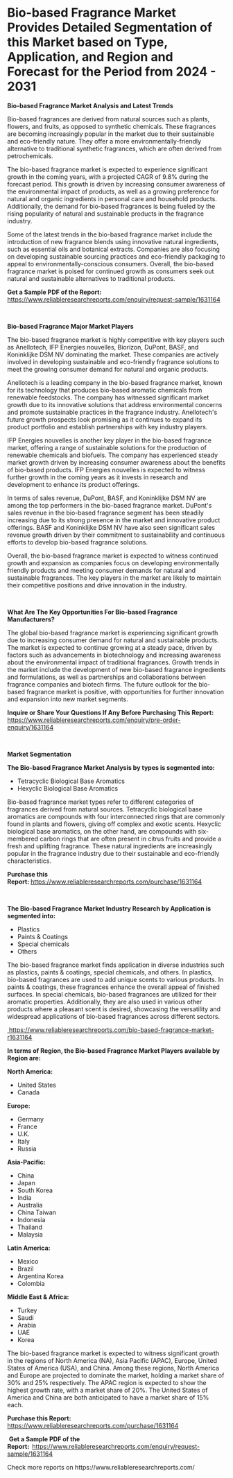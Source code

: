 <p><h1>Bio-based Fragrance Market Provides Detailed Segmentation of this Market based on Type, Application, and Region and Forecast for the Period from 2024 - 2031</h1></p><p><strong>Bio-based Fragrance Market Analysis and Latest Trends</strong></p>
<p><p>Bio-based fragrances are derived from natural sources such as plants, flowers, and fruits, as opposed to synthetic chemicals. These fragrances are becoming increasingly popular in the market due to their sustainable and eco-friendly nature. They offer a more environmentally-friendly alternative to traditional synthetic fragrances, which are often derived from petrochemicals.</p><p>The bio-based fragrance market is expected to experience significant growth in the coming years, with a projected CAGR of 9.8% during the forecast period. This growth is driven by increasing consumer awareness of the environmental impact of products, as well as a growing preference for natural and organic ingredients in personal care and household products. Additionally, the demand for bio-based fragrances is being fueled by the rising popularity of natural and sustainable products in the fragrance industry.</p><p>Some of the latest trends in the bio-based fragrance market include the introduction of new fragrance blends using innovative natural ingredients, such as essential oils and botanical extracts. Companies are also focusing on developing sustainable sourcing practices and eco-friendly packaging to appeal to environmentally-conscious consumers. Overall, the bio-based fragrance market is poised for continued growth as consumers seek out natural and sustainable alternatives to traditional products.</p></p>
<p><strong>Get a Sample PDF of the Report:&nbsp;</strong> <a href="https://www.reliableresearchreports.com/enquiry/request-sample/1631164">https://www.reliableresearchreports.com/enquiry/request-sample/1631164</a></p>
<p>&nbsp;</p>
<p><strong>Bio-based Fragrance Major Market Players</strong></p>
<p><p>The bio-based fragrance market is highly competitive with key players such as Anellotech, IFP Energies nouvelles, Biorizon, DuPont, BASF, and Koninklijke DSM NV dominating the market. These companies are actively involved in developing sustainable and eco-friendly fragrance solutions to meet the growing consumer demand for natural and organic products.</p><p>Anellotech is a leading company in the bio-based fragrance market, known for its technology that produces bio-based aromatic chemicals from renewable feedstocks. The company has witnessed significant market growth due to its innovative solutions that address environmental concerns and promote sustainable practices in the fragrance industry. Anellotech's future growth prospects look promising as it continues to expand its product portfolio and establish partnerships with key industry players.</p><p>IFP Energies nouvelles is another key player in the bio-based fragrance market, offering a range of sustainable solutions for the production of renewable chemicals and biofuels. The company has experienced steady market growth driven by increasing consumer awareness about the benefits of bio-based products. IFP Energies nouvelles is expected to witness further growth in the coming years as it invests in research and development to enhance its product offerings.</p><p>In terms of sales revenue, DuPont, BASF, and Koninklijke DSM NV are among the top performers in the bio-based fragrance market. DuPont's sales revenue in the bio-based fragrance segment has been steadily increasing due to its strong presence in the market and innovative product offerings. BASF and Koninklijke DSM NV have also seen significant sales revenue growth driven by their commitment to sustainability and continuous efforts to develop bio-based fragrance solutions.</p><p>Overall, the bio-based fragrance market is expected to witness continued growth and expansion as companies focus on developing environmentally friendly products and meeting consumer demands for natural and sustainable fragrances. The key players in the market are likely to maintain their competitive positions and drive innovation in the industry.</p></p>
<p>&nbsp;</p>
<p><strong>What Are The Key Opportunities For Bio-based Fragrance Manufacturers?</strong></p>
<p><p>The global bio-based fragrance market is experiencing significant growth due to increasing consumer demand for natural and sustainable products. The market is expected to continue growing at a steady pace, driven by factors such as advancements in biotechnology and increasing awareness about the environmental impact of traditional fragrances. Growth trends in the market include the development of new bio-based fragrance ingredients and formulations, as well as partnerships and collaborations between fragrance companies and biotech firms. The future outlook for the bio-based fragrance market is positive, with opportunities for further innovation and expansion into new market segments.</p></p>
<p><strong>Inquire or Share Your Questions If Any Before Purchasing This Report:</strong> <a href="https://www.reliableresearchreports.com/enquiry/pre-order-enquiry/1631164">https://www.reliableresearchreports.com/enquiry/pre-order-enquiry/1631164</a></p>
<p>&nbsp;</p>
<p><strong>Market Segmentation</strong></p>
<p><strong>The Bio-based Fragrance Market Analysis by types is segmented into:</strong></p>
<p><ul><li>Tetracyclic Biological Base Aromatics</li><li>Hexyclic Biological Base Aromatics</li></ul></p>
<p><p>Bio-based fragrance market types refer to different categories of fragrances derived from natural sources. Tetracyclic biological base aromatics are compounds with four interconnected rings that are commonly found in plants and flowers, giving off complex and exotic scents. Hexyclic biological base aromatics, on the other hand, are compounds with six-membered carbon rings that are often present in citrus fruits and provide a fresh and uplifting fragrance. These natural ingredients are increasingly popular in the fragrance industry due to their sustainable and eco-friendly characteristics.</p></p>
<p><strong>Purchase this Report:&nbsp;</strong><a href="https://www.reliableresearchreports.com/purchase/1631164">https://www.reliableresearchreports.com/purchase/1631164</a></p>
<p>&nbsp;</p>
<p><strong>The Bio-based Fragrance Market Industry Research by Application is segmented into:</strong></p>
<p><ul><li>Plastics</li><li>Paints & Coatings</li><li>Special chemicals</li><li>Others</li></ul></p>
<p><p>The bio-based fragrance market finds application in diverse industries such as plastics, paints & coatings, special chemicals, and others. In plastics, bio-based fragrances are used to add unique scents to various products. In paints & coatings, these fragrances enhance the overall appeal of finished surfaces. In special chemicals, bio-based fragrances are utilized for their aromatic properties. Additionally, they are also used in various other products where a pleasant scent is desired, showcasing the versatility and widespread applications of bio-based fragrances across different sectors.</p></p>
<p><a href="https://www.reliableresearchreports.com/bio-based-fragrance-market-r1631164">&nbsp;https://www.reliableresearchreports.com/bio-based-fragrance-market-r1631164</a></p>
<p><strong>In terms of Region, the Bio-based Fragrance Market Players available by Region are:</strong></p>
<p>
    <p> <strong> North America: </strong>
        <ul>
            <li>United States</li>
            <li>Canada</li>
        </ul>
        </p> 
    <p> <strong> Europe: </strong>
        <ul>
            <li>Germany</li>
            <li>France</li>
            <li>U.K.</li>
            <li>Italy</li>
            <li>Russia</li>
        </ul>
        </p> 
    <p> <strong> Asia-Pacific: </strong>
        <ul>
            <li>China</li>
            <li>Japan</li>
            <li>South Korea</li>
            <li>India</li>
            <li>Australia</li>
            <li>China Taiwan</li>
            <li>Indonesia</li>
            <li>Thailand</li>
            <li>Malaysia</li>
        </ul>
        </p> 
    <p> <strong> Latin America: </strong>
        <ul>
            <li>Mexico</li>
            <li>Brazil</li>
            <li>Argentina Korea</li>
            <li>Colombia</li>
        </ul>
        </p> 
    <p> <strong> Middle East & Africa: </strong>
        <ul>
            <li>Turkey</li>
            <li>Saudi</li>
            <li>Arabia</li>
            <li>UAE</li>
            <li>Korea</li>
        </ul>
    </p>
    </p>
<p><p>The bio-based fragrance market is expected to witness significant growth in the regions of North America (NA), Asia Pacific (APAC), Europe, United States of America (USA), and China. Among these regions, North America and Europe are projected to dominate the market, holding a market share of 30% and 25% respectively. The APAC region is expected to show the highest growth rate, with a market share of 20%. The United States of America and China are both anticipated to have a market share of 15% each.</p></p>
<p><strong>Purchase this Report: </strong><a href="https://www.reliableresearchreports.com/purchase/1631164">https://www.reliableresearchreports.com/purchase/1631164</a></p>
<p>&nbsp;<strong>Get a Sample PDF of the Report:&nbsp;&nbsp;</strong><a href="https://www.reliableresearchreports.com/enquiry/request-sample/1631164">https://www.reliableresearchreports.com/enquiry/request-sample/1631164</a></p>
<p><strong></strong></p>
<p>Check more reports on https://www.reliableresearchreports.com/</p>